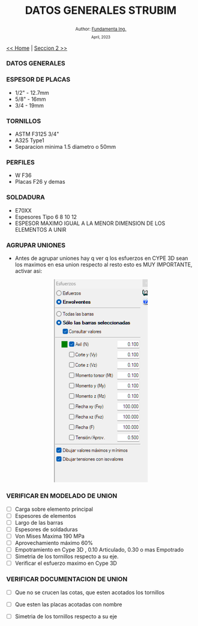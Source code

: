 <div align="center">


  <h1> DATOS GENERALES STRUBIM</h1>
  

  <sub>Author:
  <a href="" target="_blank">Fundamenta Ing.</a><br>
  <small> April, 2023</small>
  </sub>
</div>

[<< Home](https://github.com/FUNDAMENTA-ING/FUNDAMENTA-DOC/blob/main/README.md) | [Seccion 2 >>](https://github.com/FUNDAMENTA-ING/FUNDAMENTA-DOC/blob/main/README.md)





### DATOS GENERALES



### ESPESOR DE PLACAS
- 1/2" - 12.7mm
- 5/8" - 16mm
- 3/4 - 19mm


  
### TORNILLOS
- ASTM F3125 3/4"
- A325 Type1
- Separacion minima 1.5 diametro o 50mm

### PERFILES
- W F36
- Placas F26 y demas

### SOLDADURA
- E70XX
- Espesores Tipo 6 8 10 12
- ESPESOR MAXIMO IGUAL A LA MENOR DIMENSION DE LOS ELEMENTOS A UNIR

### AGRUPAR UNIONES

- Antes de agrupar uniones hay q ver q los esfuerzos en CYPE 3D sean los maximos en esa union respecto al resto esto es MUY IMPORTANTE, activar asi:

<p align="center">
  <img src="../IMG/esfcype3d.png" alt="LOSAS1" width="250" /> 
</p>

### VERIFICAR EN MODELADO DE UNION

- [ ] Carga sobre elemento principal  
- [ ] Espesores de elementos  
- [ ] Largo de las barras
- [ ] Espesores de soldaduras  
- [ ] Von Mises Maxima 190 MPa
- [ ] Aprovechamiento máximo 60%
- [ ] Empotramiento en Cype 3D , 0.10 Articulado, 0.30 o mas Empotrado
- [ ] Simetria de los tornillos respecto a su eje.
- [ ] Verificar el esfuerzo maximo en Cype 3D

### VERIFICAR DOCUMENTACION DE UNION

- [ ] Que no se crucen las cotas, que esten acotados los tornillos
- [ ] Que esten las placas acotadas con nombre
- [ ] Simetria de los tornillos respecto a su eje



